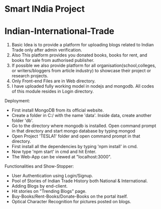   # Smart INdia Project
  # Indian-International-Trade 

1. Basic Idea is to provide a platform for uploading blogs related to Indian Trade only after admin verification.
2. Also This platform provides you donated books, books for rent, and books for sale from authorised publisher.
3. If possible we also provide platform for all organisation(school,colleges, or writers/bloggers from article industry) to showcase their project or research projects.
4. Only Front-end Files are in Web directory.
5. I have uploaded fully working model in nodejs and mongodb. All codes of this module resides in Login directory.

Deployment:
* First install MongoDB from its official website.
* Create a folder in C:/ with the name 'data'. Inside data, create another folder 'db'.
* Go to the directory where mongodb is installed. Open command prompt in that directory and start mongo database by typing mongod
* Open Project 'TESLA1' folder and open command prompt in that directory.
* First install all the dependencies by typing 'npm install' in cmd.
* Now type 'npm start' in cmd and hit Enter.
* The Web-App can be viewed at "localhost:3000".

Functionalities and Show-Stopper:
* User Authentication using Login/Signup.
* Pool of Stories of Indian Trade History both National & International.
* Adding Blogs by end-client.
* Hit stories on "Trending Blogs" page.
* Buy-Books/Rent-Books/Donate-Books on the portal itself.
* Optical Character Recognition for pictures posted on blogs.
